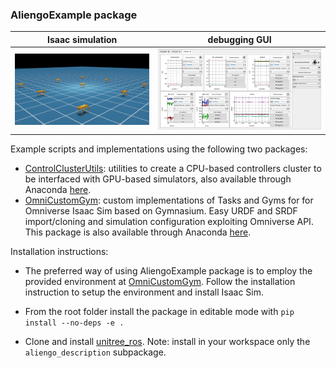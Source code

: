 ### AliengoExample package

|Isaac simulation|debugging GUI|   
|:----------------------------------------------------------------------------:|:----------------------------------------------------------------------------------------------------------------:|
|  <img src="aliengo_example/docs/images/example.png" alt="drawing" width="400"/> | <img src="aliengo_example/docs/images/gui_day.png" alt="drawing" width="500"/>

Example scripts and implementations using the following two packages:
 
- [ControlClusterUtils](https://github.com/AndPatr/ControlClusterUtils): utilities to create a CPU-based controllers cluster to be interfaced with GPU-based simulators, also available through Anaconda [here](https://anaconda.org/AndrePatri/control_cluster_utils).
- [OmniCustomGym](https://github.com/AndPatr/OmniCustomGym): custom implementations of Tasks and Gyms for for Omniverse Isaac Sim based on Gymnasium. Easy URDF and SRDF import/cloning and simulation configuration exploiting Omniverse API. This package is also available through Anaconda [here](https://anaconda.org/AndrePatri/omni_custom_gym).

Installation instructions:

- The preferred way of using AliengoExample package is to employ the provided environment at [OmniCustomGym](https://github.com/AndPatr/OmniCustomGym). Follow the installation instruction to setup the environment and install Isaac Sim.

- From the root folder install the package in editable mode with ```pip install --no-deps -e .```

- Clone and install [unitree_ros](https://github.com/AndrePatri/unitree_ros). Note: install in your workspace only the ```aliengo_description``` subpackage. 


